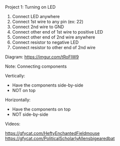 Project 1: Turning on LED

1. Connect LED anywhere
2. Connect 1st wire to any pin (ex: 22)
3. Connect 2nd wire to GND
4. Connect other end of 1st wire to positive LED
5. Connect other end of 2nd wire anywhere
6. Connect resistor to negative LED
7. Connect resistor to other end of 2nd wire

Diagram:
https://imgur.com/tRoFlW9

Note: Connecting components

Vertically:
- Have the components side-by-side
- NOT on top

Horizontally:
- Have the components on top
- NOT side-by-side

Videos:

https://gfycat.com/HeftyEnchantedFieldmouse
https://gfycat.com/PoliticalScholarlyAllensbigearedbat
